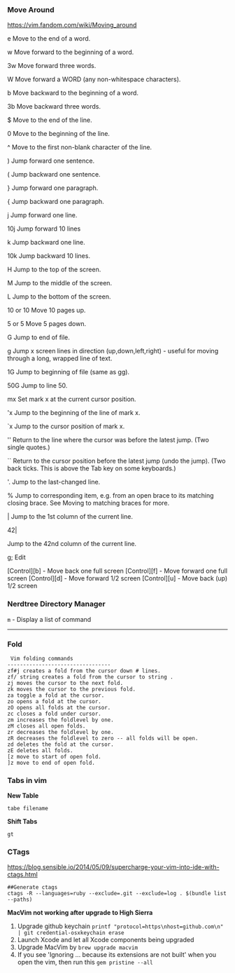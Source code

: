 ### Move Around
https://vim.fandom.com/wiki/Moving_around

e 
Move to the end of a word.

w 
Move forward to the beginning of a word.

3w 
Move forward three words.

W 
Move forward a WORD (any non-whitespace characters).

b 
Move backward to the beginning of a word.

3b 
Move backward three words.

$ 
Move to the end of the line.

0 
Move to the beginning of the line.

^ 
Move to the first non-blank character of the line.

) 
Jump forward one sentence.

( 
Jump backward one sentence.

} 
Jump forward one paragraph.

{ 
Jump backward one paragraph.

j 
Jump forward one line.

10j 
Jump forward 10 lines

k 
Jump backward one line.

10k 
Jump backward 10 lines.

H 
Jump to the top of the screen.

M 
Jump to the middle of the screen.

L 
Jump to the bottom of the screen.

10<PageUp> or 10<CTRL-B>
Move 10 pages up.
 
5<PageDown> or 5<CTRL-F>
Move 5 pages down.
 
G 
Jump to end of file.

g
Jump x screen lines in direction (up,down,left,right) - useful for moving through a long, wrapped line of text.

1G 
Jump to beginning of file (same as gg).

50G 
Jump to line 50.

mx 
Set mark x at the current cursor position.

'x 
Jump to the beginning of the line of mark x.

`x 
Jump to the cursor position of mark x.

''
Return to the line where the cursor was before the latest jump.
(Two single quotes.)

``
Return to the cursor position before the latest jump (undo the jump).
(Two back ticks. This is above the Tab key on some keyboards.)

'. 
Jump to the last-changed line.

 % 
Jump to corresponding item, e.g. from an open brace to its matching closing brace. See Moving to matching braces for more.

| 
Jump to the 1st column of the current line.

42| 

Jump to the 42nd column of the current line.

g; Edit

[Control][b] - Move back one full screen
[Control][f] - Move forward one full screen
[Control][d] - Move forward 1/2 screen
[Control][u] - Move back (up) 1/2 screen

### Nerdtree Directory Manager

`m` - Display a list of command

----------

### Fold

```
 Vim folding commands
---------------------------------
zf#j creates a fold from the cursor down # lines.
zf/ string creates a fold from the cursor to string .
zj moves the cursor to the next fold.
zk moves the cursor to the previous fold.
za toggle a fold at the cursor.
zo opens a fold at the cursor.
zO opens all folds at the cursor.
zc closes a fold under cursor. 
zm increases the foldlevel by one.
zM closes all open folds.
zr decreases the foldlevel by one.
zR decreases the foldlevel to zero -- all folds will be open.
zd deletes the fold at the cursor.
zE deletes all folds.
[z move to start of open fold.
]z move to end of open fold.
```

### Tabs in vim

**New Table**

`tabe filename`


**Shift Tabs**

`gt`

### CTags

https://blog.sensible.io/2014/05/09/supercharge-your-vim-into-ide-with-ctags.html
```
##Generate ctags
ctags -R --languages=ruby --exclude=.git --exclude=log . $(bundle list --paths)
```


**MacVim not working after upgrade to High Sierra**

1. Upgrade github keychain `printf "protocol=https\nhost=github.com\n" | git credential-osxkeychain erase`
2. Launch Xcode and let all Xcode components being upgraded
3. Upgrade MacVim by `brew upgrade macvim`
4. If you see 'Ignoring ... because its extensions are not built' when you open the vim, then run this `gem pristine --all`
